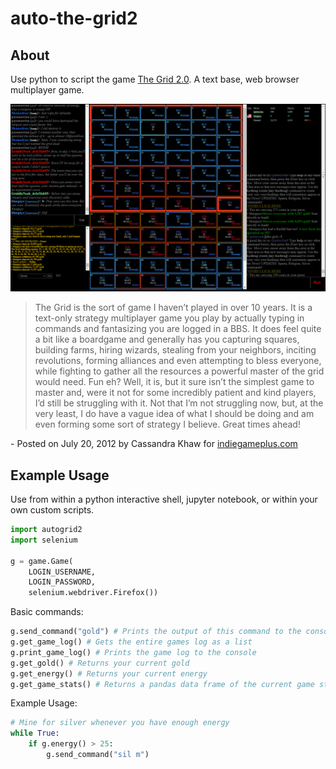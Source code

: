 # auto-the-grid2

## About

Use python to script the game [The Grid 2.0](http://codeelf.com/games/the-grid-2/grid/). A text base, web browser multiplayer game.

![Game Screenshot](img/screenshot.png)

>The Grid is the sort of game I haven’t played in over 10 years. It is a text-only strategy multiplayer game you play by actually typing in commands and fantasizing you are logged in a BBS. It does feel quite a bit like a boardgame and generally has you capturing squares, building farms, hiring wizards, stealing from your neighbors, inciting revolutions, forming alliances and even attempting to bless everyone, while fighting to gather all the resources a powerful master of the grid would need. Fun eh? Well, it is, but it sure isn’t the simplest game to master and, were it not for some incredibly patient and kind players, I’d still be struggling with it. Not that I’m not struggling now, but, at the very least, I do have a vague idea of what I should be doing and am even forming some sort of strategy I believe. Great times ahead!

\- Posted on July 20, 2012 by Cassandra Khaw for [indiegameplus.com](https://indiegamesplus.com/2012/07/browser_game_pick_the_grid)

## Example Usage

Use from within a python interactive shell, jupyter notebook, or within your own custom scripts.

```python
import autogrid2
import selenium

g = game.Game(
    LOGIN_USERNAME, 
    LOGIN_PASSWORD, 
    selenium.webdriver.Firefox())
```

Basic commands:
```python
g.send_command("gold") # Prints the output of this command to the console
g.get_game_log() # Gets the entire games log as a list
g.print_game_log() # Prints the game log to the console
g.get_gold() # Returns your current gold
g.get_energy() # Returns your current energy
g.get_game_stats() # Returns a pandas data frame of the current game stats
```

Example Usage:
```python
# Mine for silver whenever you have enough energy
while True:
    if g.energy() > 25:
        g.send_command("sil m")
```